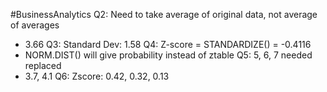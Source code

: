 #BusinessAnalytics
Q2: Need to take average of original data, not average of averages
- 3.66
Q3: Standard Dev: 1.58
Q4: Z-score = STANDARDIZE() = -0.4116     
- NORM.DIST() will give probability instead of ztable
Q5: 5, 6, 7 needed replaced
- 3.7, 4.1
Q6: Zscore: 0.42, 0.32, 0.13